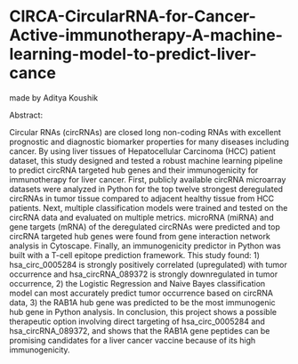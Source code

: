 # CIRCA-CircularRNA-for-Cancer-Active-immunotherapy-A-machine-learning-model-to-predict-liver-cance
made by Aditya Koushik




Abstract:




Circular RNAs (circRNAs) are closed long non-coding RNAs with excellent prognostic and diagnostic biomarker properties for many diseases including cancer. By using liver tissues of Hepatocellular Carcinoma (HCC) patient dataset, this study designed and tested a robust machine learning pipeline to predict circRNA targeted hub genes and their immunogenicity for immunotherapy for liver cancer. First, publicly available circRNA microarray datasets were analyzed in Python for the top twelve strongest deregulated circRNAs in tumor tissue compared to adjacent healthy tissue from HCC patients. Next, multiple classification models were trained and tested on the circRNA data and evaluated on multiple metrics. microRNA (miRNA) and gene targets (mRNA) of the deregulated circRNAs were predicted and top circRNA targeted hub genes were found from gene interaction network analysis in Cytoscape. Finally, an immunogenicity predictor in Python was built with a T-cell epitope prediction framework. This study found: 1) hsa_circ_0005284 is strongly positively correlated (upregulated) with tumor occurrence and hsa_circRNA_089372 is strongly downregulated in tumor occurrence, 2) the Logistic Regression and Naive Bayes classification model can most accurately predict tumor occurrence based on circRNA data, 3) the RAB1A hub gene was predicted to be the most immunogenic hub gene in Python analysis. In conclusion, this project shows a possible therapeutic option involving direct targeting of hsa_circ_0005284 and hsa_circRNA_089372, and shows that the RAB1A gene peptides can be promising candidates for a liver cancer vaccine because of its high immunogenicity.
